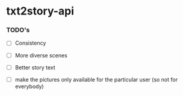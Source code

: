# txt2story-api

### TODO's
- [ ] Consistency
- [ ] More diverse scenes
- [ ] Better story text


- [ ] make the pictures only available for the particular user (so not for everybody)
